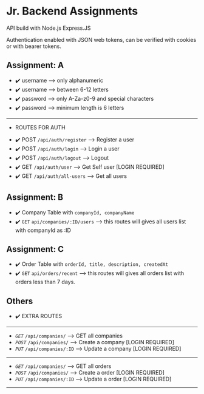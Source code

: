 # Jr. Backend Assignments

API build with Node.js Express.JS

Authentication enabled with JSON web tokens, can be verified with cookies or with bearer tokens.

## Assignment: A

- :heavy_check_mark: username --> only alphanumeric
- :heavy_check_mark: username --> between 6-12 letters
- :heavy_check_mark: password --> only A-Za-z0-9 and special characters
- :heavy_check_mark: password --> minimum length is 6 letters

---

- ROUTES FOR AUTH

* ✔️ POST `/api/auth/register` --> Register a user
* ✔️ POST `/api/auth/login` --> Login a user
* ✔️ POST `/api/auth/logout` --> Logout
* ✔️ GET `/api/auth/user` --> Get Self user [LOGIN REQUIRED]
* ✔️ GET `/api/auth/all-users` --> Get all users

## Assignment: B

- :heavy_check_mark: Company Table with `companyId, companyName`
- :heavy_check_mark: `GET` `api/companies/:ID/users` --> this routes will gives all users list with companyId as :ID

## Assignment: C

- :heavy_check_mark: Order Table with `orderId, title, description, createdAt`
- :heavy_check_mark: `GET` `api/orders/recent` --> this routes will gives all orders list with orders less than 7 days.

## Others

- :heavy_check_mark: EXTRA ROUTES

---

- _`GET`_ `/api/companies/` --> GET all companies
- _`POST`_ `/api/companies/` --> Create a company [LOGIN REQUIRED]
- _`PUT`_ `/api/companies/:ID` --> Update a company [LOGIN REQUIRED]

---

- _`GET`_ `/api/companies/` --> GET all orders
- _`POST`_ `/api/companies/` --> Create a order [LOGIN REQUIRED]
- _`PUT`_ `/api/companies/:ID` --> Update a order [LOGIN REQUIRED]

---
